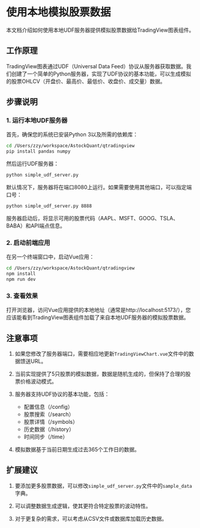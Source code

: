 # 使用本地模拟股票数据

本文档介绍如何使用本地UDF服务器提供模拟股票数据给TradingView图表组件。

## 工作原理

TradingView图表通过UDF（Universal Data Feed）协议从服务器获取数据。我们创建了一个简单的Python服务器，实现了UDF协议的基本功能，可以生成模拟的股票OHLCV（开盘价、最高价、最低价、收盘价、成交量）数据。

## 步骤说明

### 1. 运行本地UDF服务器

首先，确保您的系统已安装Python 3以及所需的依赖库：

```bash
cd /Users/zzy/workspace/AstockQuant/qtradingview
pip install pandas numpy
```

然后运行UDF服务器：

```bash
python simple_udf_server.py
```

默认情况下，服务器将在端口8080上运行。如果需要使用其他端口，可以指定端口号：

```bash
python simple_udf_server.py 8888
```

服务器启动后，将显示可用的股票代码（AAPL、MSFT、GOOG、TSLA、BABA）和API端点信息。

### 2. 启动前端应用

在另一个终端窗口中，启动Vue应用：

```bash
cd /Users/zzy/workspace/AstockQuant/qtradingview
npm install
npm run dev
```

### 3. 查看效果

打开浏览器，访问Vue应用提供的本地地址（通常是http://localhost:5173/），您应该能看到TradingView图表组件加载了来自本地UDF服务器的模拟股票数据。

## 注意事项

1. 如果您修改了服务器端口，需要相应地更新`TradingViewChart.vue`文件中的数据馈送URL。

2. 当前实现提供了5只股票的模拟数据，数据是随机生成的，但保持了合理的股票价格波动模式。

3. 服务器支持UDF协议的基本功能，包括：
   - 配置信息（/config）
   - 股票搜索（/search）
   - 股票详情（/symbols）
   - 历史数据（/history）
   - 时间同步（/time）

4. 模拟数据基于当前日期生成过去365个工作日的数据。

## 扩展建议

1. 要添加更多股票数据，可以修改`simple_udf_server.py`文件中的`sample_data`字典。

2. 可以调整数据生成逻辑，使其更符合特定股票的波动特性。

3. 对于更复杂的需求，可以考虑从CSV文件或数据库加载历史数据。